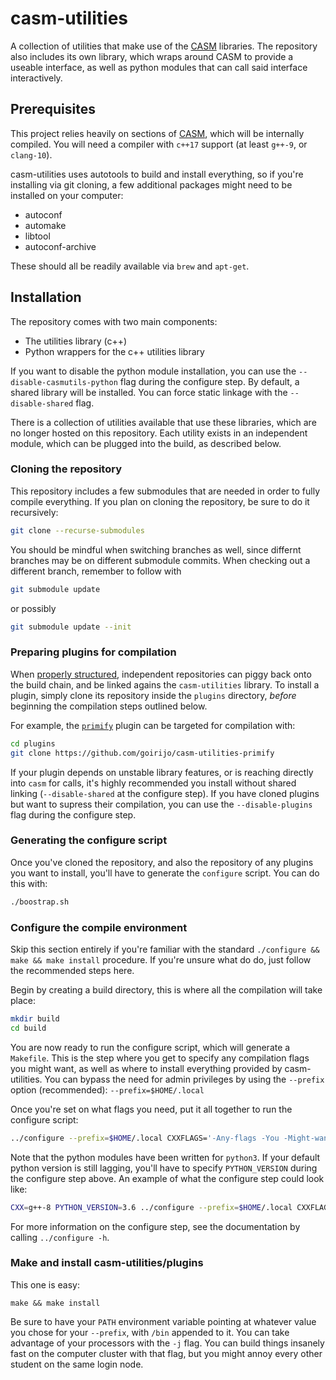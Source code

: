 # casm-utilities
A collection of utilities that make use of the [CASM](https://github.com/prisms-center/CASMcode) libraries. The repository also includes its own library, which wraps around CASM to provide a useable interface, as well as python modules that can call said interface interactively.

## Prerequisites 
This project relies heavily on sections of [CASM](https://github.com/prisms-center/CASMcode), which will be internally compiled.
You will need a compiler with `c++17` support (at least `g++-9`, or `clang-10`).

casm-utilities uses autotools to build and install everything, so if you're installing via git cloning, a few additional packages might need to be installed on your computer:

* autoconf
* automake
* libtool
* autoconf-archive

These should all be readily available via `brew` and `apt-get`.

## Installation
The repository comes with two main components:

* The utilities library (c++)
* Python wrappers for the c++ utilities library

If you want to disable the python module installation, you can use the `--disable-casmutils-python` flag during the configure step. By default, a shared library will be installed. You can force static linkage with the `--disable-shared` flag.

There is a collection of utilities available that use these libraries, which are no longer hosted on this repository.
Each utility exists in an independent module, which can be plugged into the build, as described below.

### Cloning the repository
This repository includes a few submodules that are needed in order to fully compile everything.
If you plan on cloning the repository, be sure to do it recursively:
```bash
git clone --recurse-submodules
```

You should be mindful when switching branches as well, since differnt branches may be on different submodule commits.
When checking out a different branch, remember to follow with
```bash
git submodule update
```
or possibly
```bash
git submodule update --init
```

### Preparing plugins for compilation
When [properly structured](https://github.com/goirijo/casm-utilities-plugin/blob/main/README.md), independent repositories can piggy back onto the build chain, and be linked agains the `casm-utilities` library.
To install a plugin, simply clone its repository inside the `plugins` directory, *before* beginning the compilation steps outlined below.

For example, the [`primify`](https://github.com/goirijo/casm-utilities-primify) plugin can be targeted for compilation with:
```bash
cd plugins
git clone https://github.com/goirijo/casm-utilities-primify
```

If your plugin depends on unstable library features, or is reaching directly into `casm` for calls, it's highly recommended you install without shared linking (`--disable-shared` at the configure step). If you have cloned plugins but want to supress their compilation, you can use the `--disable-plugins` flag during the configure step. 

### Generating the configure script
Once you've cloned the repository, and also the repository of any plugins you want to install, you'll have to generate the `configure` script.
You can do this with:
```bash
./boostrap.sh
```

### Configure the compile environment
Skip this section entirely if you're familiar with the standard `./configure && make && make install` procedure.
If you're unsure what do do, just follow the recommended steps here.

Begin by creating a build directory, this is where all the compilation will take place:
```bash
mkdir build
cd build
```

You are now ready to run the configure script, which will generate a `Makefile`.
This is the step where you get to specify any compilation flags you might want, as well as where to install everything provided by casm-utilities.
You can bypass the need for admin privileges by using the `--prefix` option (recommended): `--prefix=$HOME/.local`

Once you're set on what flags you need, put it all together to run the configure script:
```bash
../configure --prefix=$HOME/.local CXXFLAGS='-Any-flags -You -Might-want'    
```

Note that the python modules have been written for `python3`. If your default python version is still lagging, you'll have to specify `PYTHON_VERSION` during the configure step above. An example of what the configure step could look like:
```bash
CXX=g++-8 PYTHON_VERSION=3.6 ../configure --prefix=$HOME/.local CXXFLAGS='-O3 -DNDEBUG'    
```

For more information on the configure step, see the documentation by calling `../configure -h`.

### Make and install casm-utilities/plugins
This one is easy:
```
make && make install
```

Be sure to have your `PATH` environment variable pointing at whatever value you chose for your `--prefix`, with `/bin` appended to it. You can take advantage of your processors with the `-j` flag.
You can build things insanely fast on the computer cluster with that flag, but you might annoy every other student on the same login node.
